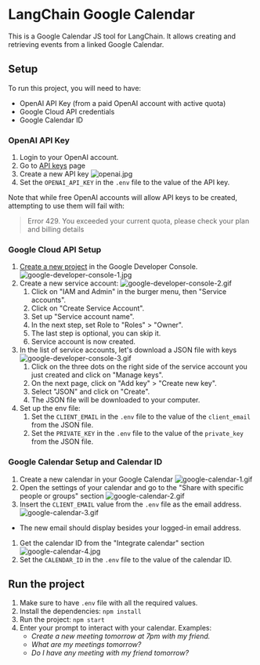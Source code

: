 # LangChain Google Calendar
This is a Google Calendar JS tool for LangChain. It allows creating and retrieving events from a linked Google Calendar.

## Setup

To run this project, you will need to have:
- OpenAI API Key (from a paid OpenAI account with active quota)
- Google Cloud API credentials
- Google Calendar ID

### OpenAI API Key

1. Login to your OpenAI account.
1. Go to [API keys](https://platform.openai.com/account/api-keys) page
1. Create a new API key ![openai.jpg](readmeFiles%2Fopenai.jpg)
1. Set the `OPENAI_API_KEY` in the `.env` file to the value of the API key.

Note that while free OpenAI accounts will allow API keys to be created, attempting to use them will fail with:

> Error 429. You exceeded your current quota, please check your plan and billing details

### Google Cloud API Setup

1. [Create a new project](https://console.cloud.google.com/projectcreate) in the Google Developer Console. ![google-developer-console-1.jpg](readmeFiles%2Fgoogle-developer-console-1.jpg)
1. Create a new service account: ![google-developer-console-2.gif](readmeFiles%2Fgoogle-developer-console-2.gif)
   1. Click on "IAM and Admin" in the burger menu, then "Service accounts".
   1. Click on "Create Service Account".
   1. Set up "Service account name".
   1. In the next step, set Role to "Roles" > "Owner".
   1. The last step is optional, you can skip it.
   1. Service account is now created.
1. In the list of service accounts, let's download a JSON file with keys ![google-developer-console-3.gif](readmeFiles%2Fgoogle-developer-console-3.gif)
   1. Click on the three dots on the right side of the service account you just created and click on "Manage keys".
   1. On the next page, click on "Add key" > "Create new key".
   1. Select "JSON" and click on "Create".
   1. The JSON file will be downloaded to your computer.
1. Set up the env file:
   1. Set the `CLIENT_EMAIL` in the `.env` file to the value of the `client_email` from the JSON file.
   1. Set the `PRIVATE_KEY` in the `.env` file to the value of the `private_key` from the JSON file.

### Google Calendar Setup and Calendar ID

1. Create a new calendar in your Google Calendar ![google-calendar-1.gif](readmeFiles%2Fgoogle-calendar-1.gif)
1. Open the settings of your calendar and go to the "Share with specific people or groups" section ![google-calendar-2.gif](readmeFiles%2Fgoogle-calendar-2.gif)
1. Insert the `CLIENT_EMAIL` value from the `.env` file as the email address.  ![google-calendar-3.gif](readmeFiles%2Fgoogle-calendar-3.gif)
  - The new email should display besides your logged-in email address. 
1. Get the calendar ID from the "Integrate calendar" section ![google-calendar-4.jpg](readmeFiles%2Fgoogle-calendar-4.jpg) 
1. Set the `CALENDAR_ID` in the `.env` file to the value of the calendar ID.

## Run the project

1. Make sure to have `.env` file with all the required values.
1. Install the dependencies: `npm install`
1. Run the project: `npm start`
1. Enter your prompt to interact with your calendar. Examples:
   - *Create a new meeting tomorrow at 7pm with my friend.*
   - *What are my meetings tomorrow?*
   - *Do I have any meeting with my friend tomorrow?*
